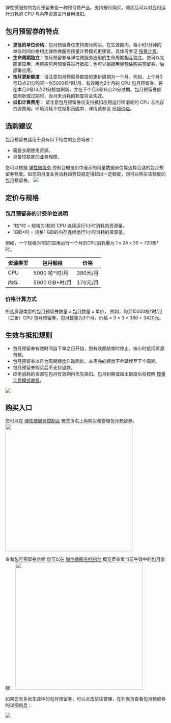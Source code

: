 

弹性微服务的包月预留券是一种预付费产品。支持按月购买，购买后可以对应用运行消耗的 CPU 与内存资源进行费用抵扣。

## 包月预留券的特点
- **更低的单位价格**：包月预留券仅支持按月购买。在生效期内，每小时/分钟的单位时间价格相比弹性微服务按量计费模式更便宜，具体可参见 [按量计费](https://cloud.tencent.com/document/product/1371/75200)。
- **生命周期独立**：包月预留券与弹性微服务应用的生命周期相互独立。您可以先部署应用，再购买包月预留券进行抵扣；也可以根据用量预估购买预留券，后部署应用。
- **按月更新额度**：请注意包月预留券额度的更新周期为一个月，例如，上个月3号13点21分购买一张5000核\*时/月、有效期为2个月的 CPU 包月预留券，将在本月3号13点21分额度刷新，并在下个月3号13点21分过期。包月预留券额度刷新或过期时，当月未消耗的额度将会失效。
- **抵扣计算费用**：	请注意包月预留券仅支持抵扣应用运行所消耗的 CPU 与内存资源费用。环境消耗不在抵扣范围中，详情请参见 [环境价格](https://cloud.tencent.com/document/product/1371/75200)。

## 选购建议
包月预留券适用于具有以下特性的业务场景：
- 需要长期使用资源。
- 具备较稳定的业务规模。

您可以根据 [弹性微服务](https://console.cloud.tencent.com/tem/overview?ns=) 控制台概览页中展示的用量数据来估算选择合适的包月预留券额度。如您的月度业务消耗趋势较稳定得超出一定额度，则可以购买该额度的包月预留券。
![](https://qcloudimg.tencent-cloud.cn/raw/2f982d409fdb4225763687c37cfe3a91.png)

## 定价与规格
### 包月预留券的计费单位说明
- 1核\*时 = 规格为1核的 CPU 连续运行1小时消耗的资源量。
- 1GiB\*时 = 规格1 GiB的内存连续运行1小时消耗的资源量。

例如，一个规格为1核的应用运行一个月的CPU消耗量为 1 x 24 x 30 = 720核\*时。

| 资源类型 	| 包月额度       	| 价格     	|
|----------	|----------------	|----------	|
| CPU      	| 5000 核\*时/月  	| 380元/月 	|
| 内存     	| 5000 GiB\*时/月 	| 170元/月 	|

### 价格计算方式
所选资源类型的包月预留券数量 x 包月数量 x 单价，
例如，购买15000核\*时/月（三张）CPU 包月预留券，包月数量为3个月，价格 = 3 × 3 × 380 = 3420元。


## 生效与抵扣规则
- 包月预留券有效时间自下单之日开始，到有效期结束时停止，按小时抵扣资源包额。
- 包月预留券以月为周期额度自动刷新，未用完的额度不会延续至下个周期。
- 包月预留券购买后不支持退款。
- 应用消耗的资源在包月有效期内优先抵扣。包月到期或超出额度后将按照 [按量计费模式收费](https://cloud.tencent.com/document/product/1371/75200)。

![](https://qcloudimg.tencent-cloud.cn/raw/fa01afcb35cd13875912fe959f4c69f3.png)


## 购买入口
您可以在 [弹性微服务控制台](https://console.cloud.tencent.com/tem/overview?ns=)  概览页右上角购买和管理包月预留券。
<img src="https://qcloudimg.tencent-cloud.cn/raw/b30e3bc66d518e3edad703908a29e6b9.png" style="width:400px"> 


查看包月预留券余额
您可以在 [弹性微服务控制台](https://console.cloud.tencent.com/tem/overview?ns=) 概览页查看当前生效中的包月余额：
<img src="https://qcloudimg.tencent-cloud.cn/raw/1d043bfbb1d39a146d01b6d9621da058.png" style="width:400px"> 

如果您有多张生效中的包月预留券，可以点击前往管理，在列表页查看包月预留券的详细信息：

![](https://qcloudimg.tencent-cloud.cn/raw/a0cd4eb943e0eb0b841aa81ce40987e1.png)
